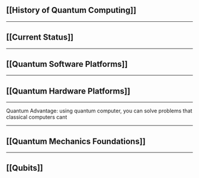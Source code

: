 ## [[History of Quantum Computing]]

---
## [[Current Status]]

---
## [[Quantum Software Platforms]]

---
## [[Quantum Hardware Platforms]]

---
 Quantum Advantage: using quantum computer, you can solve problems that classical computers cant

---
## [[Quantum Mechanics Foundations]]

---
## [[Qubits]]
 